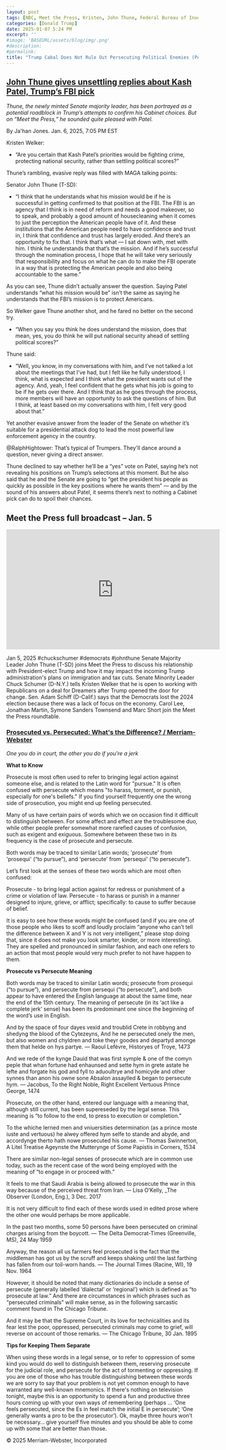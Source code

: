 ```yaml
---
layout: post
tags: [NBC, Meet the Press, Kristen, John Thune, Federal Bureau of Investigation (FBI), Kash Patel, Department of Justice (DOJ), political enemies, politics]
categories: [Donald Trump]
date: 2025-01-07 5:24 PM
excerpt: ''
#image: 'BASEURL/assets/blog/img/.png'
#description:
#permalink:
title: "Trump Cabal Does Not Rule Out Persecuting Political Enemies (Persecute, Not Prosecute)"
---
```



## [John Thune gives unsettling replies about Kash Patel, Trump’s FBI pick](https://www.msnbc.com/the-reidout/reidout-blog/kash-patel-fbi-john-thune-trump-rcna186492)

*Thune, the newly minted Senate majority leader, has been portrayed as a potential roadblock in Trump’s attempts to confirm his Cabinet choices. But on “Meet the Press,” he sounded quite pleased with Patel.*

By Ja'han Jones. Jan. 6, 2025, 7:05 PM EST

Kristen Welker:

- “Are you certain that Kash Patel’s priorities would be fighting crime, protecting national security, rather than settling political scores?”

Thune’s rambling, evasive reply was filled with MAGA talking points:

Senator John Thune (T-SD):

- “I think that he understands what his mission would be if he is successful in getting confirmed to that position at the FBI. The FBI is an agency that I think is in need of reform and needs a good makeover, so to speak, and probably a good amount of housecleaning when it comes to just the perception the American people have of it. And these institutions that the American people need to have confidence and trust in, I think that confidence and trust has largely eroded. And there’s an opportunity to fix that. I think that’s what — I sat down with, met with him. I think he understands that that’s the mission. And if he’s successful through the nomination process, I hope that he will take very seriously that responsibility and focus on what he can do to make the FBI operate in a way that is protecting the American people and also being accountable to the same.”

As you can see, Thune didn’t actually answer the question. Saying Patel understands “what his mission would be” isn’t the same as saying he understands that the FBI’s mission is to protect Americans.

So Welker gave Thune another shot, and he fared no better on the second try.

- “When you say you think he does understand the mission, does that mean, yes, you do think he will put national security ahead of settling political scores?” 

Thune said:

- “Well, you know, in my conversations with him, and I’ve not talked a lot about the meetings that I’ve had, but I felt like he fully understood, I think, what is expected and I think what the president wants out of the agency. And, yeah, I feel confident that he gets what his job is going to be if he gets over there. And I think that as he goes through the process, more members will have an opportunity to ask the questions of him. But I think, at least based on my conversations with him, I felt very good about that.”

Yet another evasive answer from the leader of the Senate on whether it’s suitable for a presidential attack dog to lead the most powerful law enforcement agency in the country.

@RalphHightower: That’s typical of Trumpers. They'll dance around a question, never giving a direct answer.

Thune declined to say whether he’ll be a “yes” vote on Patel, saying he’s not revealing his positions on Trump’s selections at this moment. But he also said that he and the Senate are going to “get the president his people as quickly as possible in the key positions where he wants them” — and by the sound of his answers about Patel, it seems there’s next to nothing a Cabinet pick can do to spoil their chances.

## Meet the Press full broadcast – Jan. 5 

<iframe width="560" height="315" src="https://www.youtube.com/embed/J0y6rdZlX1I?si=DRjALqzatQFBFykh&amp;start=209" title="YouTube video player" frameborder="0" allow="accelerometer; autoplay; clipboard-write; encrypted-media; gyroscope; picture-in-picture; web-share" referrerpolicy="strict-origin-when-cross-origin" allowfullscreen></iframe>

Jan 5, 2025  #chuckschumer #democrats #johnthune
Senate Majority Leader John Thune (T-SD) joins Meet the Press to discuss his relationship with President-elect Trump and how it may impact the incoming Trump administration's plans on immigration and tax cuts. Senate Minority Leader Chuck Schumer (D-N.Y.) tells Kristen Welker that he is open to working with Republicans on a deal for Dreamers after Trump opened the door for change. Sen. Adam Schiff (D-Calif.) says that the Democrats lost the 2024 election because there was a lack of focus on the economy. Carol Lee, Jonathan Martin, Symone Sanders Townsend and Marc Short join the Meet the Press roundtable.

### [Prosecuted vs. Persecuted: What's the Difference? / Merriam-Webster](https://www.merriam-webster.com/grammar/prosecuted-vs-persecuted-usage#:~:text=Prosecute%20%2D%20to%20bring%20legal%20action,to%20suffer%20because%20of%20belief.)

*One you do in court, the other you do if you're a jerk*

**What to Know**

Prosecute is most often used to refer to bringing legal action against someone else, and is related to the Latin word for "pursue." It is often confused with persecute which means "to harass, torment, or punish, especially for one's beliefs." If you find yourself frequently one the wrong side of prosecution, you might end up feeling persecuted.

Many of us have certain pairs of words which we on occasion find it difficult to distinguish between. For some affect and effect are the troublesome duo, while other people prefer somewhat more rarefied causes of confusion, such as exigent and exiguous. Somewhere between these two in its frequency is the case of prosecute and persecute.

Both words may be traced to similar Latin words; 'prosecute' from 'prosequi' (“to pursue”), and 'persecute' from 'persequi' (“to persecute”).

Let’s first look at the senses of these two words which are most often confused:

Prosecute - to bring legal action against for redress or punishment of a crime or violation of law.
Persecute - to harass or punish in a manner designed to injure, grieve, or afflict; specifically: to cause to suffer because of belief.

It is easy to see how these words might be confused (and if you are one of those people who likes to scoff and loudly proclaim “anyone who can’t tell the difference between X and Y is not very intelligent,” please stop doing that, since it does not make you look smarter, kinder, or more interesting). They are spelled and pronounced in similar fashion, and each one refers to an action that most people would very much prefer to not have happen to them.

**Prosecute vs Persecute Meaning**

Both words may be traced to similar Latin words; prosecute from prosequi (“to pursue”), and persecute from persequi (“to persecute”), and both appear to have entered the English language at about the same time, near the end of the 15th century. The meaning of persecute (in its ‘act like a complete jerk’ sense) has been its predominant one since the beginning of the word’s use in English.

And by the space of four dayes vexid and troublid Crete in robbyng and shedyng the blood of the Cytezeyns, And he ne persecuted onely the men, but also women and chyldren and toke theyr goodes and departyd amonge them that helde on hys partye.
— Raoul Lefèvre, Historyes of Troye, 1473

And we rede of the kynge Dauid that was first symple & one of the comyn peple that whan fortune had enhaunsed and sette hym in grete astate he lefte and forgate his god and fyll to aduoultrye and homicyde and other synnes than anon his owne sone Absalon assaylled & began to persecute hym.
— Jacobus, To the Right Noble, Right Excellent Vertuous Prince George, 1474

Prosecute, on the other hand, entered our language with a meaning that, although still current, has been supereseded by the legal sense. This meaning is “to follow to the end, to press to execution or completion.”

To the whiche lerned men and vniuersities determination (as a prince moste iuste and vertuous) he alwey offered hym selfe to stande and abyde, and accordynge therto hath nowe prosecuted his cause. — Thomas Swinnerton, A Litel Treatise Ageynste the Mutterynge of Some Papistis in Corners, 1534

There are similar non-legal senses of prosecute which are in common use today, such as the recent case of the word being employed with the meaning of “to engage in or proceed with.”

It feels to me that Saudi Arabia is being allowed to prosecute the war in this way because of the perceived threat from Iran. — Lisa O’Kelly, _The Observer (London, Eng.), 3 Dec. 2017

It is not very difficult to find each of these words used in edited prose where the other one would perhaps be more applicable.

In the past two months, some 50 persons have been persecuted on criminal charges arising from the boycott. — The Delta Democrat-Times (Greenville, MS), 24 May 1959

Anyway, the reason all us farmers feel prosecuted is the fact that the middleman has got us by the scruff and keeps shaking until the last farthing has fallen from our toil-worn hands. — The Journal Times (Racine, WI), 19 Nov. 1964

However, it should be noted that many dictionaries do include a sense of persecute (generally labelled ‘dialectal’ or ‘regional’) which is defined as “to prosecute at law.” And there are circumstances in which phrases such as “persecuted criminals” will make sense, as in the following sarcastic comment found in The Chicago Tribune.

And it may be that the Supreme Court, in its love for technicalities and its fear lest the poor, oppressed, persecuted criminals may come to grief, will reverse on account of those remarks. — The Chicago Tribune, 30 Jan. 1895

**Tips for Keeping Them Separate**

When using these words in a legal sense, or to refer to oppression of some kind you would do well to distinguish between them, reserving prosecute for the judicial role, and persecute for the act of tormenting or oppressing. If you are one of those who has trouble distinguishing between these words we are sorry to say that your problem is not yet common enough to have warranted any well-known mnemonics. If there's nothing on television tonight, maybe this is an opportunity to spend a fun and productive three hours coming up with your own ways of remembering (perhaps ... ‘One feels persecuted, since the Es in feel match the initial E in persecute’; ‘One generally wants a pro to be the prosecutor’). Ok, maybe three hours won’t be necessary… give yourself five minutes and you should be able to come up with some that are better than those.

© 2025 Merriam-Webster, Incorporated
